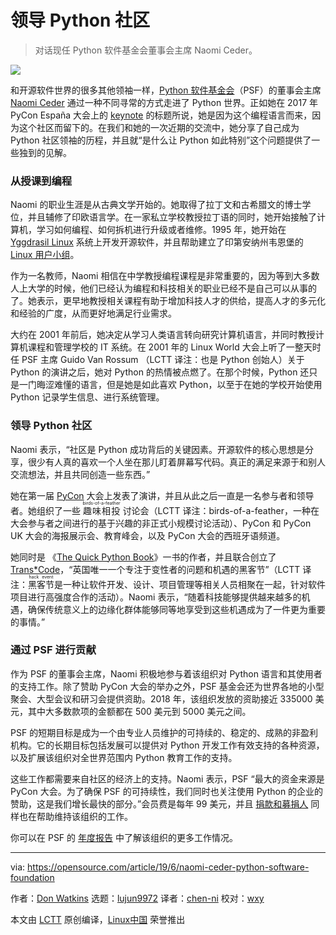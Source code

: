 [#]: collector: (lujun9972)
[#]: translator: (chen-ni)
[#]: reviewer: (wxy)
[#]: publisher: ( )
[#]: url: ( )
[#]: subject: (Leading in the Python community)
[#]: via: (https://opensource.com/article/19/6/naomi-ceder-python-software-foundation)
[#]: author: (Don Watkins https://opensource.com/users/don-watkins)

领导 Python 社区
======

> 对话现任 Python 软件基金会董事会主席 Naomi Ceder。

![](https://img.linux.net.cn/data/attachment/album/201907/03/155715vrhkvapiiia9i3zp.jpg)

和开源软件世界的很多其他领袖一样，[Python 软件基金会][3]（PSF）的董事会主席 [Naomi Ceder][2] 通过一种不同寻常的方式走进了 Python 世界。正如她在 2017 年 PyCon España 大会上的 [keynote][4] 的标题所说，她是因为这个编程语言而来，因为这个社区而留下的。在我们和她的一次近期的交流中，她分享了自己成为 Python 社区领袖的历程，并且就“是什么让 Python 如此特别”这个问题提供了一些独到的见解。

### 从授课到编程

Naomi 的职业生涯是从古典文学开始的。她取得了拉丁文和古希腊文的博士学位，并且辅修了印欧语言学。在一家私立学校教授拉丁语的同时，她开始接触了计算机，学习如何编程、如何拆机进行升级或者维修。1995 年，她开始在 [Yggdrasil Linux][5] 系统上开发开源软件，并且帮助建立了印第安纳州韦恩堡的 [Linux 用户小组][6]。

作为一名教师，Naomi 相信在中学教授编程课程是非常重要的，因为等到大多数人上大学的时候，他们已经认为编程和科技相关的职业已经不是自己可以从事的了。她表示，更早地教授相关课程有助于增加科技人才的供给，提高人才的多元化和经验的广度，从而更好地满足行业需求。

大约在 2001 年前后，她决定从学习人类语言转向研究计算机语言，并同时教授计算机课程和管理学校的 IT 系统。在 2001 年的 Linux World 大会上听了一整天时任 PSF 主席 Guido Van Rossum （LCTT 译注：也是 Python 创始人）关于 Python 的演讲之后，她对 Python 的热情被点燃了。在那个时候，Python 还只是一门晦涩难懂的语言，但是她是如此喜欢 Python，以至于在她的学校开始使用 Python 记录学生信息、进行系统管理。

### 领导 Python 社区

Naomi 表示，“社区是 Python 成功背后的关键因素。开源软件的核心思想是分享，很少有人真的喜欢一个人坐在那儿盯着屏幕写代码。真正的满足来源于和别人交流想法，并且共同创造一些东西。”

她在第一届 [PyCon][7] 大会上发表了演讲，并且从此之后一直是一名参与者和领导者。她组织了一些 <ruby>趣味相投<rt>birds-of-a-feather<rt></ruby> 讨论会（LCTT 译注：birds-of-a-feather，一种在大会参与者之间进行的基于兴趣的非正式小规模讨论活动）、PyCon 和 PyCon UK 大会的海报展示会、教育峰会，以及 PyCon 大会的西班牙语频道。

她同时是 《[The Quick Python Book][9]》一书的作者，并且联合创立了 [Trans*Code][10]，“英国唯一一个专注于变性者的问题和机遇的黑客节”（LCTT 译注：<ruby>黑客节<rt>hack event</rt></ruby>是一种让软件开发、设计、项目管理等相关人员相聚在一起，针对软件项目进行高强度合作的活动）。Naomi 表示，“随着科技能够提供越来越多的机遇，确保传统意义上的边缘化群体能够同等地享受到这些机遇成为了一件更为重要的事情。”

### 通过 PSF 进行贡献

作为 PSF 的董事会主席，Naomi 积极地参与着该组织对 Python 语言和其使用者的支持工作。除了赞助 PyCon 大会的举办之外，PSF 基金会还为世界各地的小型聚会、大型会议和研习会提供资助。2018 年，该组织发放的资助接近 335000 美元，其中大多数款项的金额都在 500 美元到 5000 美元之间。

PSF 的短期目标是成为一个由专业人员维护的可持续的、稳定的、成熟的非盈利机构。它的长期目标包括发展可以提供对 Python 开发工作有效支持的各种资源，以及扩展该组织对全世界范围内 Python 教育工作的支持。

这些工作都需要来自社区的经济上的支持。Naomi 表示，PSF “最大的资金来源是 PyCon 大会。为了确保 PSF 的可持续性，我们同时也关注使用 Python 的企业的赞助，这是我们增长最快的部分。”会员费是每年 99 美元，并且 [捐款和募捐人][12] 同样也在帮助维持该组织的工作。

你可以在 PSF 的 [年度报告][13] 中了解该组织的更多工作情况。

--------------------------------------------------------------------------------

via: https://opensource.com/article/19/6/naomi-ceder-python-software-foundation

作者：[Don Watkins][a]
选题：[lujun9972][b]
译者：[chen-ni](https://github.com/chen-ni)
校对：[wxy](https://github.com/wxy)

本文由 [LCTT](https://github.com/LCTT/TranslateProject) 原创编译，[Linux中国](https://linux.cn/) 荣誉推出

[a]: https://opensource.com/users/don-watkins
[b]: https://github.com/lujun9972
[1]: https://opensource.com/sites/default/files/styles/image-full-size/public/lead-images/BIZ_HighTrust_1110_A.png?itok=EF5Tmcdk (Hands together around the word trust)
[2]: https://www.naomiceder.tech/pages/about/
[3]: https://www.python.org/psf/
[4]: https://www.youtube.com/watch?v=ayQK6app_wA
[5]: https://en.wikipedia.org/wiki/Yggdrasil_Linux/GNU/X
[6]: http://fortwaynelinux.org/about
[7]: http://pycon.org/
[8]: https://twitter.com/pyconcharlas?lang=en
[9]: https://www.manning.com/books/the-quick-python-book-third-edition
[10]: https://www.trans.tech/
[11]: https://www.python.org/psf/sponsorship/
[12]: https://www.python.org/psf/donations/
[13]: https://www.python.org/psf/annual-report/2019/
